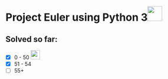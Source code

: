 # Project Euler using Python 3<img src="https://www.python.org/static/opengraph-icon-200x200.png" width=40>

## Solved so far:

- [x] 0 - 50 <img src="https://projecteuler.net/images/awards/award_04.png" width=25>
- [x] 51 - 54
- [ ] 55+
